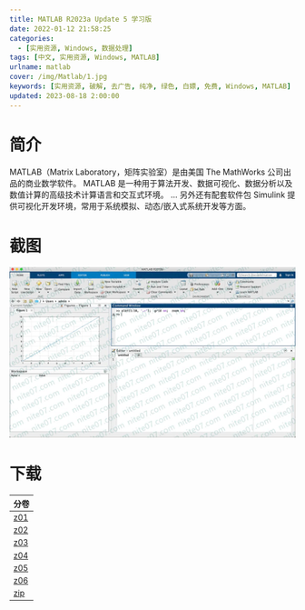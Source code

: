 ```yaml
---
title: MATLAB R2023a Update 5 学习版
date: 2022-01-12 21:58:25
categories:
  - [实用资源, Windows, 数据处理]
tags: [中文, 实用资源, Windows, MATLAB]
urlname: matlab
cover: /img/Matlab/1.jpg
keywords: [实用资源, 破解, 去广告, 纯净, 绿色, 白嫖, 免费, Windows, MATLAB]
updated: 2023-08-18 2:00:00
---
```


# 简介

MATLAB（Matrix Laboratory，矩阵实验室）是由美国 The MathWorks 公司出品的商业数学软件。 MATLAB 是一种用于算法开发、数据可视化、数据分析以及数值计算的高级技术计算语言和交互式环境。 ... 另外还有配套软件包 Simulink 提供可视化开发环境，常用于系统模拟、动态/嵌入式系统开发等方面。

# 截图

![](/img/Matlab/2.jpg)

# 下载

| 分卷                                                                              |
| --------------------------------------------------------------------------------- |
| [z01](/download/index.html?f=MathWorks-MATLAB-R2023a-9.14.0.2337262-Update-5.z01) |
| [z02](/download/index.html?f=MathWorks-MATLAB-R2023a-9.14.0.2337262-Update-5.z02) |
| [z03](/download/index.html?f=MathWorks-MATLAB-R2023a-9.14.0.2337262-Update-5.z03) |
| [z04](/download/index.html?f=MathWorks-MATLAB-R2023a-9.14.0.2337262-Update-5.z04) |
| [z05](/download/index.html?f=MathWorks-MATLAB-R2023a-9.14.0.2337262-Update-5.z05) |
| [z06](/download/index.html?f=MathWorks-MATLAB-R2023a-9.14.0.2337262-Update-5.z06) |
| [zip](/download/index.html?f=MathWorks-MATLAB-R2023a-9.14.0.2337262-Update-5.zip) |
